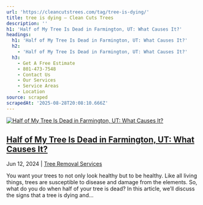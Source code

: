 ```yaml
---
url: 'https://cleancutstrees.com/tag/tree-is-dying/'
title: tree is dying – Clean Cuts Trees
description: ''
h1: 'Half of My Tree Is Dead in Farmington, UT: What Causes It?'
headings:
  h1: 'Half of My Tree Is Dead in Farmington, UT: What Causes It?'
  h2:
    - 'Half of My Tree Is Dead in Farmington, UT: What Causes It?'
  h3:
    - Get A Free Estimate
    - 801-473-7548
    - Contact Us
    - Our Services
    - Service Areas
    - Location
source: scraped
scrapedAt: '2025-08-28T20:08:10.666Z'
---
```

[![Half of My Tree Is Dead in Farmington, UT: What Causes It?](./assets/67de397a16df588582d218714c5683cb4adc06fe.jpg)](https://cleancutstrees.com/2024/06/12/half-of-tree-is-dead/)

## [Half of My Tree Is Dead in Farmington, UT: What Causes It?](https://cleancutstrees.com/2024/06/12/half-of-tree-is-dead/)

Jun 12, 2024 | [Tree Removal Services](https://cleancutstrees.com/category/tree-removal-services/)

You want your trees to not only look healthy but to be healthy. Like all living things, trees are susceptible to disease and damage from the elements. So, what do you do when half of your tree is dead? In this article, we’ll discuss the signs that a tree is dying and...
